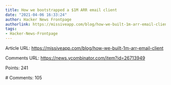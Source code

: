 ```yaml
---
title: How we bootstrapped a $1M ARR email client
date: "2021-04-06 16:33:24"
author: Hacker News Frontpage
authorlink: https://missiveapp.com/blog/how-we-built-1m-arr-email-client
tags:
- Hacker-News-Frontpage
---
```


<p>Article URL: <a href="https://missiveapp.com/blog/how-we-built-1m-arr-email-client">https://missiveapp.com/blog/how-we-built-1m-arr-email-client</a></p>
<p>Comments URL: <a href="https://news.ycombinator.com/item?id=26713949">https://news.ycombinator.com/item?id=26713949</a></p>
<p>Points: 241</p>
<p># Comments: 105</p>
